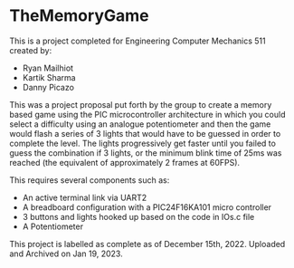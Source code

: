 # TheMemoryGame
This is a project completed for Engineering Computer Mechanics 511 created by:
- Ryan Mailhiot
- Kartik Sharma
- Danny Picazo

This was a project proposal put forth by the group to create a memory based game using the PIC microcontroller architecture in which you could select a difficulty using an analogue potentiometer and then the game would flash a series of 3 lights that would have to be guessed in order to complete the level. The lights progressively get faster until you failed to guess the combination if 3 lights, or the minimum blink time of 25ms was reached (the equivalent of approximately 2 frames at 60FPS). 

This requires several components such as:
- An active terminal link via UART2
- A breadboard configuration with a PIC24F16KA101 micro controller
- 3 buttons and lights hooked up based on the code in IOs.c file
- A Potentiometer

This project is labelled as complete as of December 15th, 2022. Uploaded and Archived on Jan 19, 2023.
